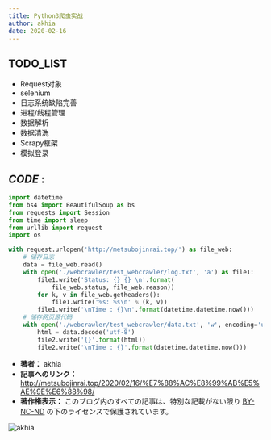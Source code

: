 ```yaml
---
title: Python3爬虫实战
author: akhia
date: 2020-02-16
---
```


TODO\_LIST
-------------------------------------------------

-   Request对象
-   selenium
-   日志系统缺陷完善
-   进程/线程管理
-   数据解析
-   数据清洗
-   Scrapy框架
-   模拟登录

***CODE*** :
-----------------------------------------------------

```python
import datetime
from bs4 import BeautifulSoup as bs
from requests import Session
from time import sleep
from urllib import request
import os

with request.urlopen('http://metsubojinrai.top/') as file_web:
    # 储存日志
    data = file_web.read()
    with open('./webcrawler/test_webcrawler/log.txt', 'a') as file1:
        file1.write('Status: {} {} \n'.format(
            file_web.status, file_web.reason))
        for k, v in file_web.getheaders():
            file1.write('%s: %s\n' % (k, v))
        file1.write('\nTime : {}\n'.format(datetime.datetime.now()))
    # 储存网页源代码
    with open('./webcrawler/test_webcrawler/data.txt', 'w', encoding='utf-8') as file2:
        html = data.decode('utf-8')
        file2.write('{}'.format(html))
        file2.write('\nTime : {}'.format(datetime.datetime.now()))
```

-   **著者：** akhia
-   **記事へのリンク：** <http://metsubojinrai.top/2020/02/16/%E7%88%AC%E8%99%AB%E5%AE%9E%E6%88%98/>
-   **著作権表示：** このブログ内のすべての記事は、特別な記載がない限り [BY-NC-ND](https://creativecommons.org/licenses/by-nc-nd/4.0/zh-CN) の下のライセンスで保護されています。

![akhia](https://avatars1.githubusercontent.com/u/50533365?s=400&u=6af17f99706e4462bd709f69dad33891a481a784&v=4)
